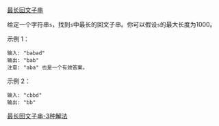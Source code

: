  [最长回文子串](https://leetcode-cn.com/problems/median-of-two-sorted-arrays/)

给定一个字符串`s`，找到`s`中最长的回文子串。你可以假设`s`的最大长度为1000。

示例 1：

```
输入: "babad"
输出: "bab"
注意: "aba" 也是一个有效答案。
```

示例 2：

```
输入: "cbbd"
输出: "bb"
```

[最长回文子串-3种解法](https://leetcode-cn.com/problems/longest-palindromic-substring/solution/zui-chang-hui-wen-zi-chuan-by-617076674/)
